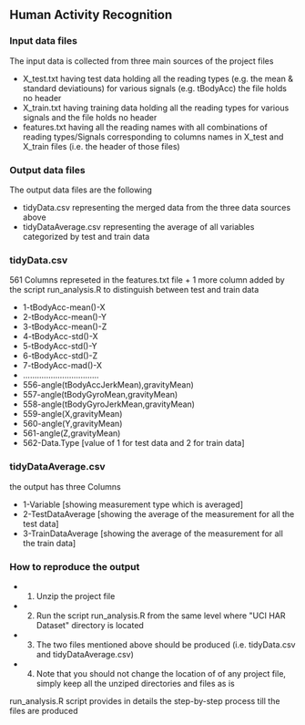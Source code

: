 ## Human Activity Recognition

### Input data files
The input data is collected from three main sources of the project files
* X_test.txt having test data holding all the reading types (e.g. the mean & standard deviatiouns) for various signals (e.g. tBodyAcc) the file holds no header
* X_train.txt having training data holding all the reading types for various signals and the file holds no header
* features.txt having all the reading names with all combinations of reading types/Signals corresponding to columns names in X_test and X_train files (i.e. the header of those files)


### Output data files
The output data files are the following
* tidyData.csv representing the merged data from the three data sources above
* tidyDataAverage.csv representing the average of all variables categorized by test and train data

### tidyData.csv
561 Columns represeted in the features.txt file + 1 more column added by the script run_analysis.R to distinguish between test and train data
* 1-tBodyAcc-mean()-X
* 2-tBodyAcc-mean()-Y
* 3-tBodyAcc-mean()-Z
* 4-tBodyAcc-std()-X
* 5-tBodyAcc-std()-Y
* 6-tBodyAcc-std()-Z
* 7-tBodyAcc-mad()-X
* .................................
* 556-angle(tBodyAccJerkMean),gravityMean)
* 557-angle(tBodyGyroMean,gravityMean)
* 558-angle(tBodyGyroJerkMean,gravityMean)
* 559-angle(X,gravityMean)
* 560-angle(Y,gravityMean)
* 561-angle(Z,gravityMean)
* 562-Data.Type [value of 1 for test data and 2 for train data]

### tidyDataAverage.csv
the output has three Columns
* 1-Variable [showing measurement type which is averaged]
* 2-TestDataAverage [showing the average of the measurement for all the test data]
* 3-TrainDataAverage [showing the average  of the measurement for all the train data]

### How to reproduce the output
* 1. Unzip the project file
* 2. Run the script run_analysis.R from the same level where "UCI HAR Dataset" directory is located
* 3. The two files mentioned above should be produced (i.e. tidyData.csv and tidyDataAverage.csv)
* 4. Note that you should not change the location of of any project file, simply keep all the unziped directories and files as is

run_analysis.R script provides in details the step-by-step process till the files are produced


